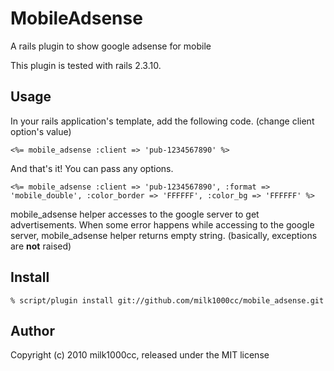 MobileAdsense
=============

A rails plugin to show google adsense for mobile

This plugin is tested with rails 2.3.10.


Usage
-----

In your rails application's template, add the following code. (change client option's value)

    <%= mobile_adsense :client => 'pub-1234567890' %>

And that's it! You can pass any options.

    <%= mobile_adsense :client => 'pub-1234567890', :format => 'mobile_double', :color_border => 'FFFFFF', :color_bg => 'FFFFFF' %>

mobile_adsense helper accesses to the google server to get advertisements. When some error happens while accessing to the google server, mobile_adsense helper returns empty string. (basically, exceptions are **not** raised)


Install
-------

    % script/plugin install git://github.com/milk1000cc/mobile_adsense.git


Author
------

Copyright (c) 2010 milk1000cc, released under the MIT license
